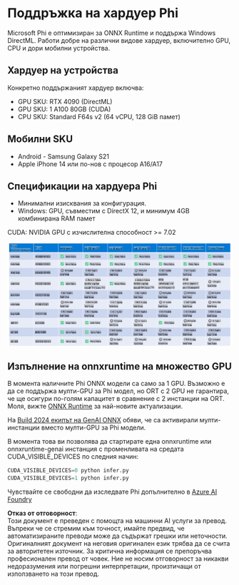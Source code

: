 # Поддръжка на хардуер Phi

Microsoft Phi е оптимизиран за ONNX Runtime и поддържа Windows DirectML. Работи добре на различни видове хардуер, включително GPU, CPU и дори мобилни устройства.

## Хардуер на устройства
Конкретно поддържаният хардуер включва:

- GPU SKU: RTX 4090 (DirectML)
- GPU SKU: 1 A100 80GB (CUDA)
- CPU SKU: Standard F64s v2 (64 vCPU, 128 GiB памет)

## Мобилни SKU

- Android - Samsung Galaxy S21
- Apple iPhone 14 или по-нов с процесор A16/A17

## Спецификации на хардуера Phi

- Минимални изисквания за конфигурация.
- Windows: GPU, съвместим с DirectX 12, и минимум 4GB комбинирана RAM памет

CUDA: NVIDIA GPU с изчислителна способност >= 7.02

![HardwareSupport](../../../../../translated_images/01.phihardware.925db5699da7752cf486314e6db087580583cfbcd548970f8a257e31a8aa862c.bg.png)

## Изпълнение на onnxruntime на множество GPU

В момента наличните Phi ONNX модели са само за 1 GPU. Възможно е да се поддържа мулти-GPU за Phi модел, но ORT с 2 GPU не гарантира, че ще осигури по-голям капацитет в сравнение с 2 инстанции на ORT. Моля, вижте [ONNX Runtime](https://onnxruntime.ai/) за най-новите актуализации.

На [Build 2024 екипът на GenAI ONNX](https://youtu.be/WLW4SE8M9i8?si=EtG04UwDvcjunyfC) обяви, че са активирали мулти-инстанции вместо мулти-GPU за Phi модели.

В момента това ви позволява да стартирате една onnxruntime или onnxruntime-genai инстанция с променливата на средата CUDA_VISIBLE_DEVICES по следния начин:

```Python
CUDA_VISIBLE_DEVICES=0 python infer.py
CUDA_VISIBLE_DEVICES=1 python infer.py
```

Чувствайте се свободни да изследвате Phi допълнително в [Azure AI Foundry](https://ai.azure.com)

**Отказ от отговорност**:  
Този документ е преведен с помощта на машинни AI услуги за превод. Въпреки че се стремим към точност, имайте предвид, че автоматизираните преводи може да съдържат грешки или неточности. Оригиналният документ на неговия оригинален език трябва да се счита за авторитетен източник. За критична информация се препоръчва професионален превод от човек. Ние не носим отговорност за никакви недоразумения или погрешни интерпретации, произтичащи от използването на този превод.